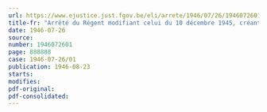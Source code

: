 ```yaml
---
url: https://www.ejustice.just.fgov.be/eli/arrete/1946/07/26/1946072601/justel
title-fr: "Arrêté du Régent modifiant celui du 10 décembre 1945, créant une Commission pour l'Etude du Régime organique de l'Enseignement"
date: 1946-07-26
source:
number: 1946072601
page: 888888
case: 1946-07-26/01
publication: 1946-08-23
starts:
modifies:
pdf-original:
pdf-consolidated:
---
```


